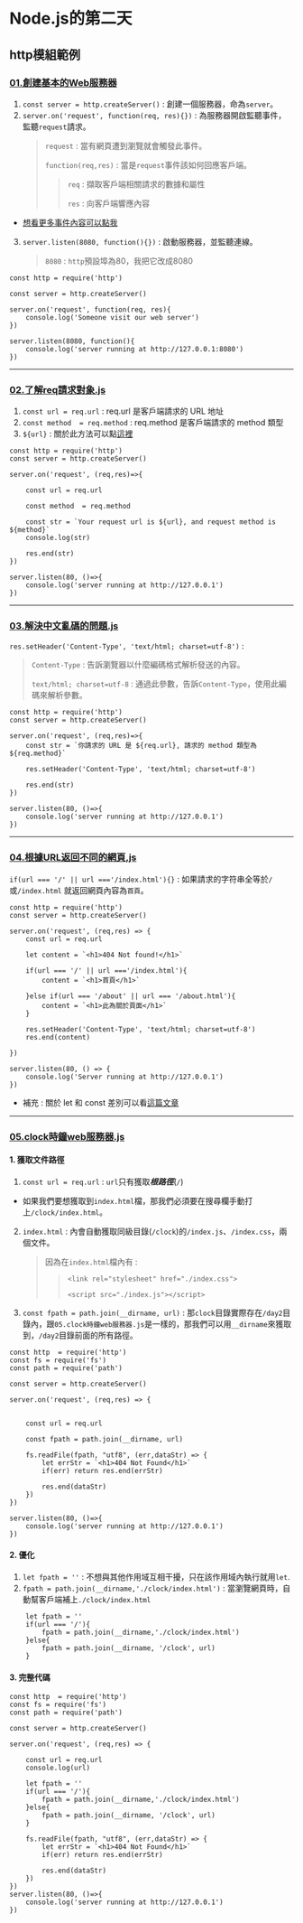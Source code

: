 # Node.js的第二天
## http模組範例
### [01.創建基本的Web服務器](./01.創建基本的Web服務.js)
1. `const server = http.createServer()` : 創建一個服務器，命為`server`。
2. `server.on('request', function(req, res){})` : 為服務器開啟監聽事件，監聽`request`請求。
    > `request` : 當有網頁遭到瀏覽就會觸發此事件。
    > 
    > `function(req,res)` : 當是`request`事件該如何回應客戶端。
    >> `req` : 擷取客戶端相關請求的數據和屬性
    >>
    >> `res` : 向客戶端響應內容
* [想看更多事件內容可以點我](https://nodejs.org/dist/latest-v16.x/docs/api/http.html)

3. `server.listen(8080, function(){})` : 啟動服務器，並監聽連線。
    > `8080` : `http`預設埠為80，我把它改成8080


```
const http = require('http')

const server = http.createServer()

server.on('request', function(req, res){ 
    console.log('Someone visit our web server')
})

server.listen(8080, function(){
    console.log('server running at http://127.0.0.1:8080')
})
```
---
### [02.了解req請求對象.js](./02.了解req請求對象.js)
1. `const url = req.url` : req.url 是客戶端請求的 URL 地址
2. `const method  = req.method` : req.method 是客戶端請求的 method 類型
3. `${url}` : 關於此方法可以點[這裡](https://developer.mozilla.org/zh-TW/docs/Learn/JavaScript/First_steps/Strings)

```
const http = require('http')
const server = http.createServer()

server.on('request', (req,res)=>{

    const url = req.url

    const method  = req.method

    const str = `Your request url is ${url}, and request method is ${method}`
    console.log(str)

    res.end(str)
})

server.listen(80, ()=>{
    console.log('server running at http://127.0.0.1')
})
```
---
### [03.解決中文亂碼的問題.js](./03.解決中文亂碼的問題.js)
`res.setHeader('Content-Type', 'text/html; charset=utf-8')` :
> `Content-Type` : 告訴瀏覽器以什麼編碼格式解析發送的內容。
>
>`text/html; charset=utf-8` : 通過此參數，告訴`Content-Type`，使用此編碼來解析參數。

```
const http = require('http')
const server = http.createServer()

server.on('request', (req,res)=>{
    const str = `你請求的 URL 是 ${req.url}, 請求的 method 類型為 ${req.method}`
    
    res.setHeader('Content-Type', 'text/html; charset=utf-8')

    res.end(str)
})

server.listen(80, ()=>{
    console.log('server running at http://127.0.0.1')
})
```
---
### [04.根據URL返回不同的網頁,js](./04.根據URL返回不同的網頁.js)
`if(url === '/' || url ==='/index.html'){}` : 如果請求的字符串全等於`/`或`/index.html`
就返回網頁內容為`首頁`。

```
const http = require('http')
const server = http.createServer()

server.on('request', (req,res) => {
    const url = req.url

    let content = `<h1>404 Not found!</h1>`

    if(url === '/' || url ==='/index.html'){
        content = `<h1>首頁</h1>`

    }else if(url === '/about' || url === '/about.html'){
        content = `<h1>此為關於頁面</h1>`
    }

    res.setHeader('Content-Type', 'text/html; charset=utf-8')
    res.end(content)

})

server.listen(80, () => {
    console.log('Server running at http://127.0.0.1')
})
```
* 補充 : 關於 let 和 const 差別可以看[這篇文章](https://ithelp.ithome.com.tw/articles/10199513)
---
### [05.clock時鐘web服務器.js](./05.clock時鐘web服務器.js)

#### 1. 獲取文件路徑 

1. `const url = req.url` : `url`只有獲取***根路徑***(`/`)
* 如果我們要想獲取到`index.html`檔，那我們必須要在搜尋欄手動打上`/clock/index.html`。

2. `index.html` : 內會自動獲取同級目錄(`/clock`)的`/index.js`、`/index.css`，兩個文件。
    > 因為在`index.html`檔內有 : 
    >> `<link rel="stylesheet" href="./index.css">`
    >>
    >> `<script src="./index.js"></script>`

3. `const fpath = path.join(__dirname, url)` :
那`clock`目錄實際存在`/day2`目錄內，跟`05.clock時鐘web服務器.js`是一樣的，那我們可以用`__dirname`來獲取到，`/day2`目錄前面的所有路徑。


```
const http  = require('http')
const fs = require('fs')
const path = require('path')

const server = http.createServer()

server.on('request', (req,res) => {


    const url = req.url

    const fpath = path.join(__dirname, url)

    fs.readFile(fpath, "utf8", (err,dataStr) => {
        let errStr = `<h1>404 Not Found</h1>`
        if(err) return res.end(errStr)

        res.end(dataStr)
    })
})

server.listen(80, ()=>{
    console.log('server running at http://127.0.0.1')
})
```

#### 2. 優化

1. `let fpath = ''` : 不想與其他作用域互相干擾，只在該作用域內執行就用`let`.
2. `fpath = path.join(__dirname,'./clock/index.html')` : 當瀏覽網頁時，自動幫客戶端補上`./clock/index.html`

```
    let fpath = ''
    if(url === '/'){
        fpath = path.join(__dirname,'./clock/index.html')
    }else{
        fpath = path.join(__dirname, '/clock', url)
    }
```

#### 3. 完整代碼
```
const http  = require('http')
const fs = require('fs')
const path = require('path')

const server = http.createServer()

server.on('request', (req,res) => {

    const url = req.url
    console.log(url)

    let fpath = ''
    if(url === '/'){
        fpath = path.join(__dirname,'./clock/index.html')
    }else{
        fpath = path.join(__dirname, '/clock', url)
    }

    fs.readFile(fpath, "utf8", (err,dataStr) => {
        let errStr = `<h1>404 Not Found</h1>`
        if(err) return res.end(errStr)

        res.end(dataStr)
    })
})
server.listen(80, ()=>{
    console.log('server running at http://127.0.0.1')
})
```